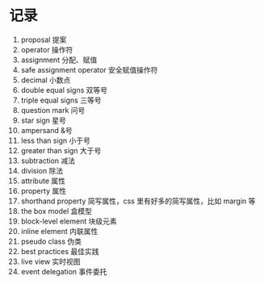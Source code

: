 # 记录

1. proposal 提案
2. operator 操作符
3. assignment 分配、赋值
4. safe assignment operator 安全赋值操作符
5. decimal 小数点
6. double equal signs 双等号
7. triple equal signs 三等号
8. question mark 问号
9. star sign 星号
10. ampersand &号
11. less than sign 小于号
12. greater than sign 大于号
13. subtraction 减法
14. division 除法
15. attribute 属性
16. property 属性
17. shorthand property 简写属性，css 里有好多的简写属性，比如 margin 等
18. the box model 盒模型
19. block-level element 块级元素
20. inline element 内联属性
21. pseudo class 伪类
22. best practices 最佳实践
23. live view 实时视图
24. event delegation 事件委托
